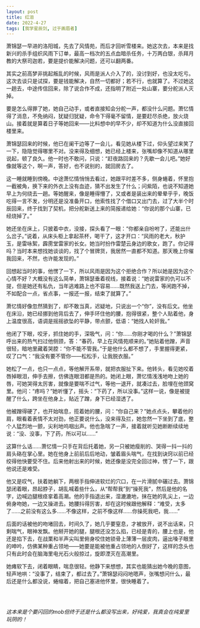 ```yaml
---
layout: post
title: 红泪
date: 2022-4-27
tags: [我学星辰剑, 过于画眉者]
---
```


萧锦瑟一早进的洛阳城，先去了风情苑，而后才回听雪楼来。她这次去，本来是找新兴的杀手组织风雨下订单，最高一档次的五点血暗杀任务，十万两白银，杀拜月教的大祭司迦若，要是提价能解决问题，还可以翻两番。

其实之前高梦非挑起叛乱的时候，风雨是派人介入了的，没讨到好，也没太吃亏。这次去谈只是试探，要是钱能解决，自然一切都好；若不行，也就算了。不过她这一趟去，中途传信回来，除了说合作不成，还指明了附近一处山寨，要分舵派人灭掉。

要是怎么得罪了她，她自己动手，或者直接知会分舵一声，都没什么问题。萧忆情得了消息，不免纳闷，犹疑归犹疑，命令下得毫不留情，是要赶尽杀绝，放火烧山。接着就是算着日子等她回来——比料想中的早不少，却不知道为什么没直接回楼里来。

萧锦瑟回来的时候，他已在阑干边等了一会儿，看见她从楼下过，仰头望过来笑了一下，隐隐觉得哪里不对。没来得及细想，她已经上楼来，张嘴却像不知道从哪里说起，顿了良久。他一时也不敢问，只说：“赶夜路回来的？先歇一会儿吧。”她好像就等这个，啊一声，答好，也不说别的，就回房去了。

这一睡就睡到傍晚。中途萧忆情悄悄去看过，她跟平时差不多，侧身蜷着，怀里抱一截被角，换下来的外衣上没有血迹，猜不出发生了什么；问紫陌，也说不知道她早上为何绕去一趟。等她醒来，像是睡得懵了，又或者是装出来的晕晕乎乎，晚饭吃得一言不发，分明还是没准备开口，他索性找了个借口又出门去，过了大半个时辰回来，终于找到了契机，把分舵新送上来的简报递给她：“你说的那个山寨，已经烧掉了。”

她还坐在床上，只披着中衣，没接，探头看了一眼：“你都亲自吩咐了，还能出什么岔子。”说着，从床头柜上拿起茶杯，喝干了，这才开口：“风雨的老大，秋护玉，是雷咏絮，霹雳堂雷家的长女。她当时扮作雷楚云身边的歌女，跑了。你记得吗？当时本来想找她谈谈的，找了个冒牌货，我居然一直都不知道。那天晚上你催我回来，不然，也许能发现的。”

回想起当时的事，他愣了一下，所以风雨是因为这个拒绝合作？所以她是因为这个心情不好？大概没有这么简单，萧锦瑟垂着视线，接着说：“她说雷家的仇可以不提，但是她还有私仇，当年逃难路上也不容易……既然我送上门去，等闲跑不掉，不如配合一点，省点事，一报还一报，结束了就算了。”

萧忆情好像忽然猜到了，却不敢当真，迟疑地，只说出一个“你”，没有后文。他坐在床沿，她已经挪到他背后去了，伸手环住他的腰，抱得很紧，整个人贴着他，身上温度很高，语调是摇摇欲坠的平静，带点颤，低语：“她找人轮奸我。”

他闭了下眼，咬牙，抓住她的手，深吸气，问：“你……你刚才喝的什么？”萧锦瑟呼出来的热气扫过他侧颈，答：“春药，早上在风情苑顺来的。”她贴着他蹭，声音很轻，暗地里藏着哭腔：“你不能不管我。”于是他什么都不想了，手里握得更紧，叹了口气：“我没有要不管你——松松手，让我脱衣服。”

她松了一点，也只一点点，等他解开系带，就把衣服扯下来。他转头，看见她咬着唇掉眼泪，伸手去擦，仿佛连眼泪都是热的。她闭上眼，萧忆情浅浅地吻上她的唇，可她哭得太厉害，就像是要喘不过气，等他一退开，就凑过去，脸埋在他颈窝里。他问：“疼吗？”她听懂了，摇头：“下药了，所以没事。”这样一说，像是被提醒了什么，跨坐在他身上，贴近了蹭，身下已经湿透了。

他被蹭得硬了，也开始喘息，揽着她的腰，问：“你自己来？”她点点头，攀着他的肩，眼看着表情不太对劲，他正要说什么，没来得及拦，她忽然一下坐到了底，整个人猛烈地一颤，尖利地呜咽出声。他也急喘了一声，接着就听见她断断续续地说：“没、没事，下了药，所以可以……”

这算什么话……萧忆情一只手在背后托着她，另一只被她瘦削的、哭得一抖一抖的肩头硌在掌心里。她在他身上前前后后地动，皱着眉头喘气，在找到诀窍以前已经绞得他快要受不住。后来他射出来的时候，她还像是没完全回过神，愣了一下，跟他说还是难受。

他又是叹气，扶着她躺下，两根手指伸进软烂的穴口，在一片滑腻中碾过去。萧锦瑟闭着眼，昂起脖子，胡乱喊着些什么，从“帮帮我”到“操死我”，然后是他的名字，边喊边腿根痉挛着高潮。他的手指退出来，湿漉漉地，抹在她的乳尖上，一边俯身吻她，一边又操进去。她腰抖得厉害，却在这时候跟他解释：“难受，太多了……之前没有这么多……不像这样，之前不像这样……你操死我吧，我……”

后面的话被他的吻堵回去，时间久了，她几乎要窒息，才被放开，说不出话来，只剩喘气，眼神发飘。他掰开她的腿，腿根还没怎么掐，已经是青的，腰上也是，他还是掐下去，在战栗和半声尖叫里俯身咬住她锁骨上薄薄一层皮肉，逼出嗓子眼里的呻吟，仿佛某种重占领地——她要是能被他重占领地的人倒好了，这样的念头也只有此时会在脑海里电光石火般掠过，旋即湮灭在高潮里。

她瘫软下去，闭着眼睛，喘息很轻。他静下来想想，其实也能猜出她今晚的意图，轻声地哄：“没事了，结束了，都过去了。”萧锦瑟闷闷地嗯声，张嘴想问什么，最后还是什么都没说，蜷缩着，把自己塞进他怀里，很快睡着了。

<br>
<br>

*这本来是个要闪回的mob但终于还是什么都没写出来，好纯爱，我真会在纯爱里玩阴的！*
